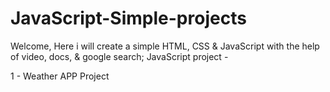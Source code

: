 # JavaScript-Simple-projects
Welcome, Here i will create a simple HTML, CSS & JavaScript with the help of video, docs, & google search; JavaScript project - 

1 - Weather APP Project
